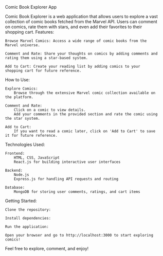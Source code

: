 Comic Book Explorer App

Comic Book Explorer is a web application that allows users to explore a vast collection of comic books fetched from the Marvel API. Users can comment on comics, rate them with stars, and even add their favorites to their shopping cart.
Features:

    Browse Marvel Comics: Access a wide range of comic books from the Marvel universe.

    Comment and Rate: Share your thoughts on comics by adding comments and rating them using a star-based system.

    Add to Cart: Create your reading list by adding comics to your shopping cart for future reference.

How to Use:

    Explore Comics:
        Browse through the extensive Marvel comic collection available on the platform.

    Comment and Rate:
        Click on a comic to view details.
        Add your comments in the provided section and rate the comic using the star system.

    Add to Cart:
        If you want to read a comic later, click on 'Add to Cart' to save it for future reference.

Technologies Used:

    Frontend:
        HTML, CSS, JavaScript
        React.js for building interactive user interfaces

    Backend:
        Node.js
        Express.js for handling API requests and routing

    Database:
        MongoDB for storing user comments, ratings, and cart items

Getting Started:

    Clone the repository:

    Install dependencies:

    Run the application:

    Open your browser and go to http://localhost:3000 to start exploring comics!

Feel free to explore, comment, and enjoy!
